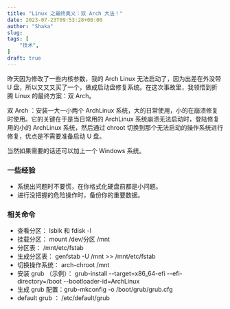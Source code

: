```yaml
---
title: "Linux 之最终奥义：双 Arch 大法！"
date: 2023-07-23T09:53:28+08:00
author: "Shaka"
slug: 
tags: [
    "技术",
]
draft: true
---
```


昨天因为修改了一些内核参数，我的 Arch Linux 无法启动了，因为出差在外没带 U 盘，所以又又又买了一个，做成启动盘修复系统。在这次事故里，我领悟到折腾 Linux 的最终方案：双 Arch。

双 Arch ：安装一大一小两个 ArchLinux 系统，大的日常使用，小的在崩溃修复时使用。它的关键在于是当日常用的 ArchLinux 系统崩溃无法启动时，登陆修复用的小的 ArchLinux 系统，然后通过 chroot 切换到那个无法启动的操作系统进行修复，优点是不需要准备启动 U 盘。

当然如果需要的话还可以加上一个 Windows 系统。

### 一些经验

- 系统出问题时不要慌，在你格式化硬盘前都是小问题。
- 进行没把握的危险操作时，备份你的重要数据。

### 相关命令

- 查看分区： lsblk 和 fdisk -l
- 挂载分区： mount /dev/分区 /mnt
- 分区表： /mnt/etc/fstab
- 生成分区表： genfstab -U /mnt >> /mnt/etc/fstab
- 切换操作系统： arch-chroot /mnt 
- 安装 grub （示例）： grub-install --target=x86_64-efi --efi-directory=/boot --bootloader-id=ArchLinux
- 生成 grub 配置：grub-mkconfig -o /boot/grub/grub.cfg
- default grub ： /etc/default/grub

